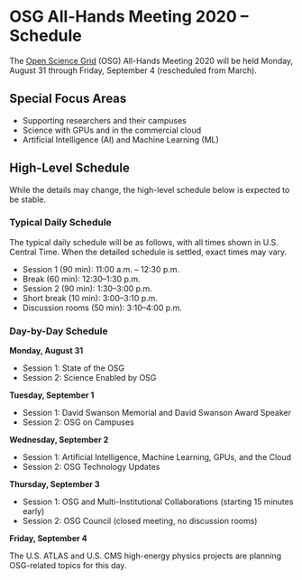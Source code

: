 # OSG All-Hands Meeting 2020 &ndash; Schedule

The [Open Science Grid](https://www.opensciencegrid.org) (OSG) All-Hands Meeting
2020 will be held Monday, August 31 through Friday,
September 4 (rescheduled from March).

## Special Focus Areas

* Supporting researchers and their campuses
* Science with GPUs and in the commercial cloud
* Artificial Intelligence (AI) and Machine Learning (ML)

## High-Level Schedule

While the details may change, the high-level schedule below is expected to be
stable.

### Typical Daily Schedule

The typical daily schedule will be as follows, with all times shown in
U.S. Central Time.  When the detailed schedule is settled, exact times may vary.

*   Session 1 (90 min): 11:00 a.m. &ndash; 12:30 p.m.
*   Break (60 min): 12:30&ndash;1:30 p.m.
*   Session 2 (90 min): 1:30&ndash;3:00 p.m.
*   Short break (10 min): 3:00&ndash;3:10 p.m.
*   Discussion rooms (50 min): 3:10&ndash;4:00 p.m.

### Day-by-Day Schedule

**Monday, August 31**

*   Session 1: State of the OSG
*   Session 2: Science Enabled by OSG

**Tuesday, September 1**

*   Session 1: David Swanson Memorial and David Swanson Award Speaker
*   Session 2: OSG on Campuses

**Wednesday, September 2**

*   Session 1: Artificial Intelligence, Machine Learning, GPUs, and the Cloud
*   Session 2: OSG Technology Updates

**Thursday, September 3**

*   Session 1: OSG and Multi-Institutional Collaborations (starting 15 minutes early)
*   Session 2: OSG Council (closed meeting, no discussion rooms)

**Friday, September 4**

The U.S. ATLAS and U.S. CMS high-energy physics projects are planning
OSG-related topics for this day.
